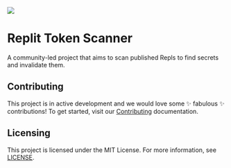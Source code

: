 ![](https://edge.furret.codes/f/replit-token-scanner.png)

# Replit Token Scanner

A community-led project that aims to scan published Repls to find secrets and invalidate
them.

## Contributing

This project is in active development and we would love some :sparkles: fabulous
:sparkles: contributions! To get started, visit our [Contributing](https://github.com/rayhanadev/Replit-Token-Scanner/blob/main/CONTRIBUTING.md)
documentation.

## Licensing

This project is licensed under the MIT License. For more information, see [LICENSE](https://github.com/rayhanadev/Replit-Token-Scanner/blob/main/LICENSE).
